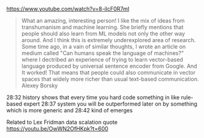 https://www.youtube.com/watch?v=8-ilcF0R7mI


>What an amazing, interesting person! I like the mix of ideas from transhumanism and machine learning. She briefly mentions that people should also learn from ML models not only the other way around. And I think this is extremely underexplored area of research. Some time ago, in a vain of similar thoughts, I wrote an article on medium called "Can humans speak the language of machines?" where I dectribed an experience of trying to learn vector-based language produced by universal sentence encoder from Google. And It worked! That means that people could also communicate in vector spaces that widely more richer than usual text-based communication.
Alexey Borsky

28:32
history shows that every time you hard code something in like rule-based expert
28:37
system you will be outperformed later on by something which is more generic and
28:42
kind of emerges

Related to Lex Fridman data scalation quote https://youtu.be/OwWN2OfHKpk?t=600




